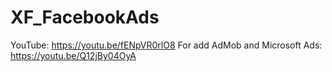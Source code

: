 # XF_FacebookAds
YouTube: https://youtu.be/fENpVR0rlO8
For add AdMob and Microsoft Ads: https://youtu.be/Q12jBy04OyA
